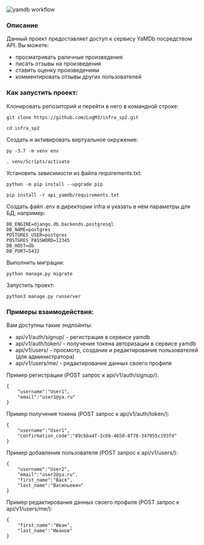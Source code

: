 ![yamdb workflow](https://github.com/github/docs/actions/workflows/yamdb_workflow.yml/badge.svg)
### Описание  

Данный проект предоставляет доступ к сервису YaMDb посредством API.
Вы можете:

- просматривать раличные произведения
- писать отзывы на произведения
- ставить оценку произведениям
- комментировать отзывы других пользователей

### Как запустить проект:

Клонировать репозиторий и перейти в него в командной строке:

```
git clone https://github.com/LogM3/infra_sp2.git
```

```
cd infra_sp2
```

Cоздать и активировать виртуальное окружение:

```
py -3.7 -m venv env
```

```
. venv/Scripts/activate
```

Установить зависимости из файла requirements.txt:

```
python -m pip install --upgrade pip
```

```
pip install -r api_yamdb/requirements.txt
```

Создать файл .env в директории infra и указать в нём параметры для БД, например:

```
DB_ENGINE=django.db.backends.postgresql
DB_NAME=postgres
POSTGRES_USER=postgres
POSTGRES_PASSWORD=12345
DB_HOST=db
DB_PORT=5432
```

Выполнить миграции:

```
python manage.py migrate
```

Запустить проект:

```
python3 manage.py runserver
```

### Примеры взаимодействия:

Вам доступны такие эндпойнты:

- api/v1/auth/signup/ - регистрация в сервисе yamdb
- api/v1/auth/token/ - получение токена авторизации в сервисе yamdb
- api/v1/users/ - просмотр, создание и редактирование пользователей (для администратора)
- api/v1/users/me/ - редактирование данных своего профиля

Пример регистрации (POST запрос к api/v1/auth/signup/):

```
{
    "username":"User1",
    "email":"user1@ya.ru"
}
```

Пример получения токена (POST запрос к api/v1/auth/token/):

```
{
    "username":"User1",
    "confirmation_code":"89cbba4f-2c6b-4650-8f78-347055c193fd"
}
```

Пример добавления пользователя (POST запрос к api/v1/users/):

```
{
    "username":"User2",
    "email":"user2@ya.ru",
    "first_name":"Вася",
    "last_name":"Васильевич"
}
```

Пример редактирования данных своего профиля (POST запрос к api/v1/users/me/):

```
{
    "first_name":"Иван",
    "last_name":"Иванов"
}
```
